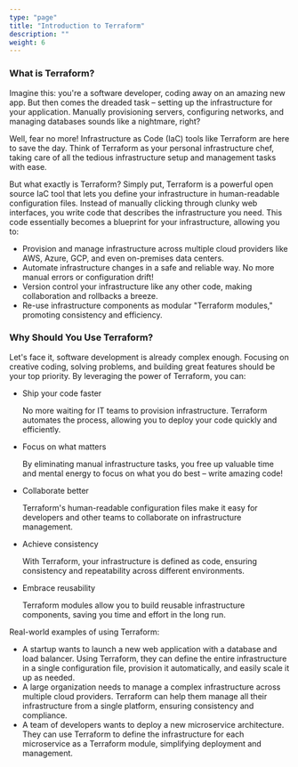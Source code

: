 ```yaml
---
type: "page"
title: "Introduction to Terraform"
description: ""
weight: 6
---
```


### What is Terraform?

Imagine this: you're a software developer, coding away on an amazing new app. But then comes the dreaded task – setting up the infrastructure for your application. Manually provisioning servers, configuring networks, and managing databases sounds like a nightmare, right?

Well, fear no more! Infrastructure as Code (IaC) tools like Terraform are here to save the day. Think of Terraform as your personal infrastructure chef, taking care of all the tedious infrastructure setup and management tasks with ease.

But what exactly is Terraform? Simply put, Terraform is a powerful open source IaC tool that lets you define your infrastructure in human-readable configuration files. Instead of manually clicking through clunky web interfaces, you write code that describes the infrastructure you need. This code essentially becomes a blueprint for your infrastructure, allowing you to:

- Provision and manage infrastructure across multiple cloud providers like AWS, Azure, GCP, and even on-premises data centers.
- Automate infrastructure changes in a safe and reliable way. No more manual errors or configuration drift!
- Version control your infrastructure like any other code, making collaboration and rollbacks a breeze.
- Re-use infrastructure components as modular "Terraform modules," promoting consistency and efficiency.

### Why Should You Use Terraform?

Let's face it, software development is already complex enough. Focusing on creative coding, solving problems, and building great features should be your top priority. By leveraging the power of Terraform, you can:

- Ship your code faster
    
    No more waiting for IT teams to provision infrastructure. Terraform automates the process, allowing you to deploy your code quickly and efficiently.

- Focus on what matters
    
    By eliminating manual infrastructure tasks, you free up valuable time and mental energy to focus on what you do best – write amazing code!

- Collaborate better
    
    Terraform's human-readable configuration files make it easy for developers and other teams to collaborate on infrastructure management.

- Achieve consistency
    
    With Terraform, your infrastructure is defined as code, ensuring consistency and repeatability across different environments.

- Embrace reusability

    Terraform modules allow you to build reusable infrastructure components, saving you time and effort in the long run.

Real-world examples of using Terraform:

- A startup wants to launch a new web application with a database and load balancer. Using Terraform, they can define the entire infrastructure in a single configuration file, provision it automatically, and easily scale it up as needed.
- A large organization needs to manage a complex infrastructure across multiple cloud providers. Terraform can help them manage all their infrastructure from a single platform, ensuring consistency and compliance.
- A team of developers wants to deploy a new microservice architecture. They can use Terraform to define the infrastructure for each microservice as a Terraform module, simplifying deployment and management.
